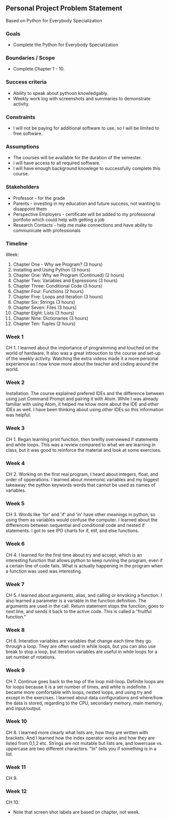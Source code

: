 ## Personal Project Problem Statement

Based on Python for Everybody Specialization

### Goals

-   Complete the Python for Everybody Specialization

### Boundaries / Scope

-   Complete Chapter 1 - 10.

### Success criteria

-   Ability to speak about pythoon knowledgably.
-   Weekly work log with screenshots and summaries to demonstrate activity.

### Constraints

-   I will not be paying for additional software to use, so I will be limited to free software.

### Assumptions

-   The courses will be available for the duration of the semester.
-   I will have access to all required software.
-   I will have enough background knowlege to successfully complete this course.

### Stakeholders

-   Professor - for the grade
-   Parents - investing in my education and future success, not wanting to disappoint them
-   Perspective Employers - certificate will be added to my professional portfolio which could help with getting a job
-   Research Contacts - help me make connections and have ability to communicate with professionals

### Timeline

Week:

  
1.  Chapter One - Why we Program? (3 hours)
2.  Installing and Using Python (3 hours)
3.  Chapter One: Why we Program (Continued) (2 hours)
4.  Chapter Two: Variables and Expressions (3 hours)
5.  Chapter Three: Conditional Code (3 hours)
6.  Chapter Four: Functions (2 hours)
7.  Chapter Five: Loops and Iteration (3 hours)
8.  Chapter Six: Strings (3 hours)
9.  Chapter Seven: Files (3 hours)
10.  Chapter Eight: Lists (3 hours)
11.  Chapter Nine: Dictionaries (3 hours)
12.  Chapter Ten: Tuples (2 hours)


### Week 1

CH 1. I learned about the importance of programming and touched on the world of hardware. It also was a great introuction to the course and set-up of the weekly activity. Watching the extra videos made it a more personal experience as I now know more about the teacher and coding around the world.

### Week 2

Installation. The course explained prefered IDEs and the difference between using just Command Prompt and pairing it with Atom. While I was already familiar with using Atom, it helped me know more about the IDE and other IDEs as well. I have been thinking about using other IDEs so this information was helpful.

### Week 3

CH 1. Began learning print function, then breifly overviewed if statements and while loops. This was a review compared to what we are learning in class, but it was good to reinforce the material and look at some exercises.

### Week 4

CH 2. Working on the first real program, I heard about integers, float, and order of opperations.
I learned about mnemonic variables and my biggest takeaway: the python keywords words that cannot be used as names of variables. 
### Week 5

CH 3. Words like 'for' and 'if' and 'in' have other meanings in python, so using them as variables would confuse the computer.
I learned about the differences between sequential and conditional code and nested if statements.  I got to see IPO charts for if, elif, and else functions. 

### Week 6

CH 4. I learned for the first time about try and accept, which is an interesting function that allows python to keep running the program, even if a certain line of code fails. What is actually happening in the program when a function was used was interesting. 

### Week 7

CH 5. I learned about arguments, alias, and calling or envoking a function. I also learned a parameter is a variable in the function definition. The arguments are used in the call. Return statement stops the function, goes to next line, and sends it back to the active code. This is called a "fruitful function."

### Week 8

CH 6. Interation variables are variables that change each time they go through a loop. They are often used in while loops, but you can also use break to stop a loop, but iteration variables are useful in while loops for a set number of rotations.

### Week 9

CH 7.  Continue goes back to the top of the loop mid-loop. Definite loops are for loops because it is a set number of times, and while is indefinite. I became more comfortable with loops, nested loops, and using try and except in the exercises. I learned about data configurations and where/how the data is stored, regarding to the CPU, secondary memory, main memory, and input/output.


### Week 10

CH 8. I learned more clearly what lists are, how they are written with brackets. And I learned how the index operator works and how they are listed from 0,1,2 etc. Strings are not mutable but lists are, and lowercase vs. uppercase are two different characters. "In" tells you if something is in a list.

### Week 11

CH 9.

### Week 12

CH 10.


* Note that screen shot labels are based on chapter, not week.
